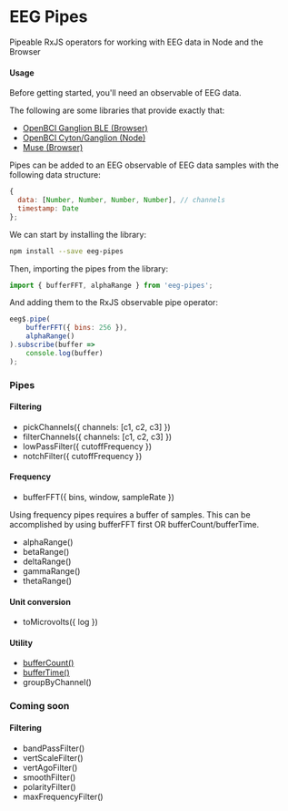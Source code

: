 # EEG Pipes

Pipeable RxJS operators for working with EEG data in Node and the Browser

#### Usage

Before getting started, you'll need an observable of EEG data.

The following are some libraries that provide exactly that:

* [OpenBCI Ganglion BLE (Browser)](https://github.com/alexcastillo/ganglion-ble)
* [OpenBCI Cyton/Ganglion (Node)](https://github.com/alexcastillo/openbci-rx)
* [Muse (Browser)](https://github.com/urish/muse-js)

Pipes can be added to an EEG observable of EEG data samples with the
following data structure:

``` js
{
  data: [Number, Number, Number, Number], // channels
  timestamp: Date
};
```

We can start by installing the library:

``` bash
npm install --save eeg-pipes
```

Then, importing the pipes from the library:

``` js
import { bufferFFT, alphaRange } from 'eeg-pipes';
```

And adding them to the RxJS observable pipe operator:

``` js
eeg$.pipe(
    bufferFFT({ bins: 256 }),
    alphaRange()
).subscribe(buffer =>
    console.log(buffer)
);
```

### Pipes

#### Filtering
* pickChannels({ channels: [c1, c2, c3] })
* filterChannels({ channels: [c1, c2, c3] })
* lowPassFilter({ cutoffFrequency })
* notchFilter({ cutoffFrequency })

#### Frequency

* bufferFFT({ bins, window, sampleRate })

Using frequency pipes requires a buffer of samples.
This can be accomplished by using bufferFFT first OR bufferCount/bufferTime.

* alphaRange()
* betaRange()
* deltaRange()
* gammaRange()
* thetaRange()

#### Unit conversion
* toMicrovolts({ log })

#### Utility
* [bufferCount()](http://reactivex.io/rxjs/class/es6/Observable.js~Observable.html#instance-method-bufferCount)
* [bufferTime()](http://reactivex.io/rxjs/class/es6/Observable.js~Observable.html#instance-method-bufferTime)
* groupByChannel()

### Coming soon

#### Filtering
* bandPassFilter()
* vertScaleFilter()
* vertAgoFilter()
* smoothFilter()
* polarityFilter()
* maxFrequencyFilter()
